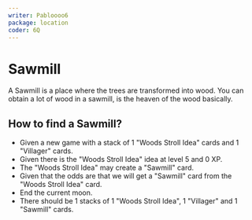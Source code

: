 ```yaml
---
writer: Pabloooo6
package: location
coder: 6Q
---
```


# Sawmill

A Sawmill is a place where the trees are transformed into wood.
You can obtain a lot of wood in a sawmill, is the heaven of the wood basically.

## How to find a Sawmill?

 * Given a new game with a stack of 1 "Woods Stroll Idea" cards and 1 "Villager" cards.
 * Given there is the "Woods Stroll Idea" idea at level 5 and 0 XP.
 * The "Woods Stroll Idea" may create a "Sawmill" card.
 * Given that the odds are that we will get a "Sawmill" card from the "Woods Stroll Idea" card.
 * End the current moon.
 * There should be 1 stacks of 1 "Woods Stroll Idea", 1 "Villager" and 1 "Sawmill" cards.
